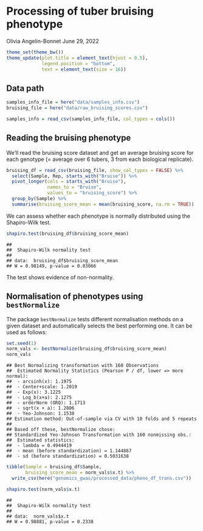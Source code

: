 Processing of tuber bruising phenotype
================
Olivia Angelin-Bonnet
June 29, 2022

``` r
theme_set(theme_bw())
theme_update(plot.title = element_text(hjust = 0.5),
             legend.position = "bottom",
             text = element_text(size = 16))
```

## Data path

``` r
samples_info_file = here("data/samples_info.csv")
bruising_file = here("data/raw_bruising_scores.csv")
```

``` r
samples_info = read_csv(samples_info_file, col_types = cols())
```

## Reading the bruising phenotype

We’ll read the bruising score dataset and get an average bruising score
for each genotype (= average over 6 tubers, 3 from each biological
replicate).

``` r
bruising_df = read_csv(bruising_file, show_col_types = FALSE) %>% 
  select(Sample, Rep, starts_with("Bruise")) %>% 
  pivot_longer(cols = starts_with("Bruise"),
               names_to = "Bruise",
               values_to = "bruising_score") %>% 
  group_by(Sample) %>% 
  summarise(bruising_score_mean = mean(bruising_score, na.rm = TRUE))
```

We can assess whether each phenotype is normally distributed using the
Shapiro-Wilk test.

``` r
shapiro.test(bruising_df$bruising_score_mean)
```

    ## 
    ##  Shapiro-Wilk normality test
    ## 
    ## data:  bruising_df$bruising_score_mean
    ## W = 0.98149, p-value = 0.03066

The test shows evidence of non-normality.

## Normalisation of phenotypes using `bestNormalize`

The package `bestNormalize` tests different normalisation methods on a
given dataset and automatically selects the best performing one. It can
be used as follows:

``` r
set.seed(1)
norm_vals <- bestNormalize(bruising_df$bruising_score_mean)
norm_vals
```

    ## Best Normalizing transformation with 160 Observations
    ##  Estimated Normality Statistics (Pearson P / df, lower => more normal):
    ##  - arcsinh(x): 1.1975
    ##  - Center+scale: 1.2019
    ##  - Exp(x): 3.1225
    ##  - Log_b(x+a): 2.1275
    ##  - orderNorm (ORQ): 1.1713
    ##  - sqrt(x + a): 1.2806
    ##  - Yeo-Johnson: 1.1538
    ## Estimation method: Out-of-sample via CV with 10 folds and 5 repeats
    ##  
    ## Based off these, bestNormalize chose:
    ## Standardized Yeo-Johnson Transformation with 160 nonmissing obs.:
    ##  Estimated statistics:
    ##  - lambda = 0.4944419 
    ##  - mean (before standardization) = 1.144867 
    ##  - sd (before standardization) = 0.5031638

``` r
tibble(Sample = bruising_df$Sample,
       bruising_score_mean = norm_vals$x.t) %>% 
  write_csv(here("genomics_gwas/processed_data/pheno_df_trans.csv"))
```

``` r
shapiro.test(norm_vals$x.t)
```

    ## 
    ##  Shapiro-Wilk normality test
    ## 
    ## data:  norm_vals$x.t
    ## W = 0.98881, p-value = 0.2338
